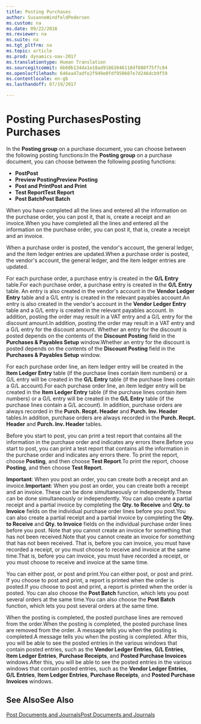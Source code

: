```yaml
---
title: Posting Purchases
author: SusanneWindfeldPedersen
ms.custom: na
ms.date: 09/22/2016
ms.reviewer: na
ms.suite: na
ms.tgt_pltfrm: na
ms.topic: article
ms.prod: dynamics-nav-2017
ms.translationtype: Human Translation
ms.sourcegitcommit: 6b60b1344a1e18ad91863046110df880f75f7c04
ms.openlocfilehash: 646ea47adfe2f949e0fdf950607e7d246dcb9f59
ms.contentlocale: en-gb
ms.lasthandoff: 07/19/2017

---
```


# <a name="posting-purchases"></a><span data-ttu-id="a3648-102">Posting Purchases</span><span class="sxs-lookup"><span data-stu-id="a3648-102">Posting Purchases</span></span>
<span data-ttu-id="a3648-103">In the **Posting group** on a purchase document, you can choose between the following posting functions:</span><span class="sxs-lookup"><span data-stu-id="a3648-103">In the **Posting group** on a purchase document, you can choose between the following posting functions:</span></span>

- <span data-ttu-id="a3648-104">**Post**</span><span class="sxs-lookup"><span data-stu-id="a3648-104">**Post**</span></span>
- <span data-ttu-id="a3648-105">**Preview Posting**</span><span class="sxs-lookup"><span data-stu-id="a3648-105">**Preview Posting**</span></span>
- <span data-ttu-id="a3648-106">**Post and Print**</span><span class="sxs-lookup"><span data-stu-id="a3648-106">**Post and Print**</span></span>
- <span data-ttu-id="a3648-107">**Test Report**</span><span class="sxs-lookup"><span data-stu-id="a3648-107">**Test Report**</span></span>
- <span data-ttu-id="a3648-108">**Post Batch**</span><span class="sxs-lookup"><span data-stu-id="a3648-108">**Post Batch**</span></span>

<span data-ttu-id="a3648-109">When you have completed all the lines and entered all the information on the purchase order, you can post it, that is, create a receipt and an invoice.</span><span class="sxs-lookup"><span data-stu-id="a3648-109">When you have completed all the lines and entered all the information on the purchase order, you can post it, that is, create a receipt and an invoice.</span></span>

<span data-ttu-id="a3648-110">When a purchase order is posted, the vendor's account, the general ledger, and the item ledger entries are updated.</span><span class="sxs-lookup"><span data-stu-id="a3648-110">When a purchase order is posted, the vendor's account, the general ledger, and the item ledger entries are updated.</span></span>

<span data-ttu-id="a3648-111">For each purchase order, a purchase entry is created in the **G/L Entry** table.</span><span class="sxs-lookup"><span data-stu-id="a3648-111">For each purchase order, a purchase entry is created in the **G/L Entry** table.</span></span> <span data-ttu-id="a3648-112">An entry is also created in the vendor's account in the **Vendor Ledger Entry** table and a G/L entry is created in the relevant payables account.</span><span class="sxs-lookup"><span data-stu-id="a3648-112">An entry is also created in the vendor's account in the **Vendor Ledger Entry** table and a G/L entry is created in the relevant payables account.</span></span> <span data-ttu-id="a3648-113">In addition, posting the order may result in a VAT entry and a G/L entry for the discount amount.</span><span class="sxs-lookup"><span data-stu-id="a3648-113">In addition, posting the order may result in a VAT entry and a G/L entry for the discount amount.</span></span> <span data-ttu-id="a3648-114">Whether an entry for the discount is posted depends on the contents of the **Discount Posting** field in the **Purchases & Payables Setup** window.</span><span class="sxs-lookup"><span data-stu-id="a3648-114">Whether an entry for the discount is posted depends on the contents of the **Discount Posting** field in the **Purchases & Payables Setup** window.</span></span>

<span data-ttu-id="a3648-115">For each purchase order line, an item ledger entry will be created in the **Item Ledger Entry** table (if the purchase lines contain item numbers) or a G/L entry will be created in the **G/L Entry** table (if the purchase lines contain a G/L account).</span><span class="sxs-lookup"><span data-stu-id="a3648-115">For each purchase order line, an item ledger entry will be created in the **Item Ledger Entry** table (if the purchase lines contain item numbers) or a G/L entry will be created in the **G/L Entry** table (if the purchase lines contain a G/L account).</span></span> <span data-ttu-id="a3648-116">In addition, purchase orders are always recorded in the **Purch. Recpt. Header** and **Purch. Inv. Header** tables.</span><span class="sxs-lookup"><span data-stu-id="a3648-116">In addition, purchase orders are always recorded in the **Purch. Recpt. Header** and **Purch. Inv. Header** tables.</span></span>

<span data-ttu-id="a3648-117">Before you start to post, you can print a test report that contains all the information in the purchase order and indicates any errors there.</span><span class="sxs-lookup"><span data-stu-id="a3648-117">Before you start to post, you can print a test report that contains all the information in the purchase order and indicates any errors there.</span></span> <span data-ttu-id="a3648-118">To print the report, choose **Posting**, and then choose **Test Report**.</span><span class="sxs-lookup"><span data-stu-id="a3648-118">To print the report, choose **Posting**, and then choose **Test Report**.</span></span>

<span data-ttu-id="a3648-119">**Important**: When you post an order, you can create both a receipt and an invoice.</span><span class="sxs-lookup"><span data-stu-id="a3648-119">**Important**: When you post an order, you can create both a receipt and an invoice.</span></span> <span data-ttu-id="a3648-120">These can be done simultaneously or independently.</span><span class="sxs-lookup"><span data-stu-id="a3648-120">These can be done simultaneously or independently.</span></span> <span data-ttu-id="a3648-121">You can also create a partial receipt and a partial invoice by completing the **Qty. to Receive** and **Qty. to Invoice** fields on the individual purchase order lines before you post.</span><span class="sxs-lookup"><span data-stu-id="a3648-121">You can also create a partial receipt and a partial invoice by completing the **Qty. to Receive** and **Qty. to Invoice** fields on the individual purchase order lines before you post.</span></span> <span data-ttu-id="a3648-122">Note that you cannot create an invoice for something that has not been received.</span><span class="sxs-lookup"><span data-stu-id="a3648-122">Note that you cannot create an invoice for something that has not been received.</span></span> <span data-ttu-id="a3648-123">That is, before you can invoice, you must have recorded a receipt, or you must choose to receive and invoice at the same time.</span><span class="sxs-lookup"><span data-stu-id="a3648-123">That is, before you can invoice, you must have recorded a receipt, or you must choose to receive and invoice at the same time.</span></span>

<span data-ttu-id="a3648-124">You can either post, or post and print.</span><span class="sxs-lookup"><span data-stu-id="a3648-124">You can either post, or post and print.</span></span> <span data-ttu-id="a3648-125">If you choose to post and print, a report is printed when the order is posted.</span><span class="sxs-lookup"><span data-stu-id="a3648-125">If you choose to post and print, a report is printed when the order is posted.</span></span> <span data-ttu-id="a3648-126">You can also choose the **Post Batch** function, which lets you post several orders at the same time.</span><span class="sxs-lookup"><span data-stu-id="a3648-126">You can also choose the **Post Batch** function, which lets you post several orders at the same time.</span></span>

<span data-ttu-id="a3648-127">When the posting is completed, the posted purchase lines are removed from the order.</span><span class="sxs-lookup"><span data-stu-id="a3648-127">When the posting is completed, the posted purchase lines are removed from the order.</span></span> <span data-ttu-id="a3648-128">A message tells you when the posting is completed.</span><span class="sxs-lookup"><span data-stu-id="a3648-128">A message tells you when the posting is completed.</span></span> <span data-ttu-id="a3648-129">After this, you will be able to see the posted entries in the various windows that contain posted entries, such as the **Vendor Ledger Entries**, **G/L Entries**, **Item Ledger Entries**, **Purchase Receipts**, and **Posted Purchase Invoices** windows.</span><span class="sxs-lookup"><span data-stu-id="a3648-129">After this, you will be able to see the posted entries in the various windows that contain posted entries, such as the **Vendor Ledger Entries**, **G/L Entries**, **Item Ledger Entries**, **Purchase Receipts**, and **Posted Purchase Invoices** windows.</span></span>

## <a name="see-also"></a><span data-ttu-id="a3648-130">See Also</span><span class="sxs-lookup"><span data-stu-id="a3648-130">See Also</span></span>
[<span data-ttu-id="a3648-131">Post Documents and Journals</span><span class="sxs-lookup"><span data-stu-id="a3648-131">Post Documents and Journals</span></span>](ui-post-documents-journals.md)

